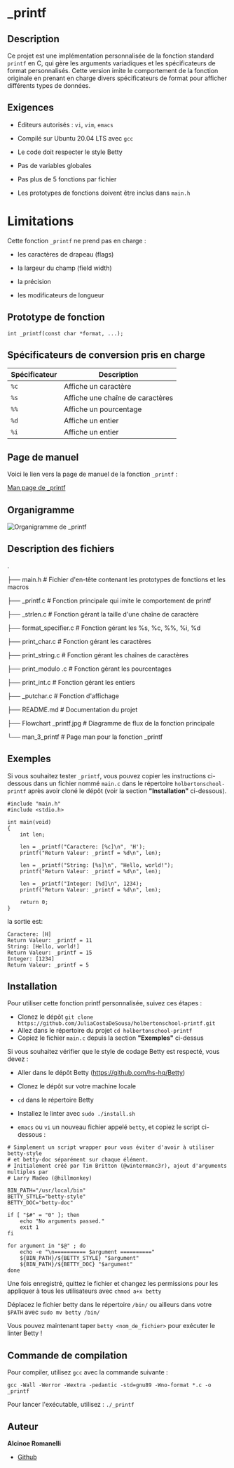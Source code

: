 # _printf

## Description
Ce projet est une implémentation personnalisée de la fonction standard `printf` en C, qui gère les arguments variadiques et les spécificateurs de format personnalisés. Cette version imite le comportement de la fonction originale en prenant en charge divers spécificateurs de format pour afficher différents types de données.

## Exigences

* Éditeurs autorisés : `vi`, `vim`, `emacs`

* Compilé sur Ubuntu 20.04 LTS avec `gcc`

* Le code doit respecter le style Betty

* Pas de variables globales

* Pas plus de 5 fonctions par fichier

* Les prototypes de fonctions doivent être inclus dans `main.h`

# Limitations

Cette fonction `_printf` ne prend pas en charge : 

* les caractères de drapeau (flags)

* la largeur du champ (field width)

* la précision

* les modificateurs de longueur

## Prototype de fonction

`int _printf(const char *format, ...);`

## Spécificateurs de conversion pris en charge

| Spécificateur | Description           |
|--------------|----------------------|
| `%c`        | Affiche un caractère  |
| `%s`        | Affiche une chaîne de caractères |
| `%%`        | Affiche un pourcentage |
| `%d`        | Affiche un entier      |
| `%i`        | Affiche un entier      |

## Page de manuel

Voici le lien vers la page de manuel de la fonction `_printf` :

[Man page de _printf](https://github.com/Alcinoe-bot/holbertonschool-printf/blob/main/man_3_printf)

## Organigramme 

![Organigramme de _printf](file:///C:/Users/estel/Downloads/Diagramme%20de%20flux%20de%20donn%C3%A9es%20-%20Cadre%202.jpg)

## Description des fichiers

.

├── main.h                # Fichier d'en-tête contenant les prototypes de fonctions et les macros

├── _printf.c             # Fonction principale qui imite le comportement de printf

├── _strlen.c             # Fonction gérant la taille d'une chaîne de caractère

├── format_specifier.c    # Fonction gérant les %s, %c, %%, %i, %d

├── print_char.c          # Fonction gérant les caractères

├── print_string.c        # Fonction gérant les chaînes de caractères

├── print_modulo .c       # Fonction gérant les pourcentages

├── print_int.c           # Fonction gérant les entiers

├── _putchar.c            # Fonction d'affichage

├── README.md             # Documentation du projet

├── Flowchart _printf.jpg # Diagramme de flux de la fonction principale

└── man_3_printf          # Page man pour la fonction _printf
## Exemples

Si vous souhaitez tester `_printf`, vous pouvez copier les instructions ci-dessous dans un fichier nommé `main.c` dans le répertoire `holbertonschool-printf` après avoir cloné le dépôt (voir la section **"Installation"** ci-dessous).

```
#include "main.h"
#include <stdio.h>

int main(void)
{
    int len;

    len = _printf("Caractere: [%c]\n", 'H');
    printf("Return Valeur: _printf = %d\n", len);

    len = _printf("String: [%s]\n", "Hello, world!");
    printf("Return Valeur: _printf = %d\n", len);

    len = _printf("Integer: [%d]\n", 1234);
    printf("Return Valeur: _printf = %d\n", len);

    return 0;
}
```
la sortie est:

```
Caractere: [H]
Return Valeur: _printf = 11
String: [Hello, world!]
Return Valeur: _printf = 15
Integer: [1234]
Return Valeur: _printf = 5
```

## Installation

Pour utiliser cette fonction printf personnalisée, suivez ces étapes :

* Clonez le dépôt
  `git clone https://github.com/JuliaCostaDeSousa/holbertonschool-printf.git`
* Allez dans le répertoire du projet
  `cd holbertonschool-printf`
* Copiez le fichier `main.c` depuis la section **"Exemples"** ci-dessus

Si vous souhaitez vérifier que le style de codage Betty est respecté, vous devez :

* Aller dans le dépôt Betty (https://github.com/hs-hq/Betty)

* Clonez le dépôt sur votre machine locale

* `cd` dans le répertoire Betty

* Installez le linter avec `sudo ./install.sh`

* `emacs` ou `vi` un nouveau fichier appelé `betty`, et copiez le script ci-dessous :
```
# Simplement un script wrapper pour vous éviter d'avoir à utiliser betty-style
# et betty-doc séparément sur chaque élément.
# Initialement créé par Tim Britton (@wintermanc3r), ajout d'arguments multiples par
# Larry Madeo (@hillmonkey)

BIN_PATH="/usr/local/bin"
BETTY_STYLE="betty-style"
BETTY_DOC="betty-doc"

if [ "$#" = "0" ]; then
    echo "No arguments passed."
    exit 1
fi

for argument in "$@" ; do
    echo -e "\n========== $argument =========="
    ${BIN_PATH}/${BETTY_STYLE} "$argument"
    ${BIN_PATH}/${BETTY_DOC} "$argument"
done
```
Une fois enregistré, quittez le fichier et changez les permissions pour les appliquer à tous les utilisateurs avec `chmod a+x betty`

Déplacez le fichier betty dans le répertoire `/bin/` ou ailleurs dans votre `$PATH` avec `sudo mv betty /bin/`

Vous pouvez maintenant taper `betty <nom_de_fichier>` pour exécuter le linter Betty !


## Commande de compilation

Pour compiler, utilisez `gcc` avec la commande suivante :

`gcc -Wall -Werror -Wextra -pedantic -std=gnu89 -Wno-format *.c -o _printf`

Pour lancer l'exécutable, utilisez :
`./_printf`

## Auteur

**Alcinoe Romanelli**

* [Github](https://github.com/Alcinoe-bot)

